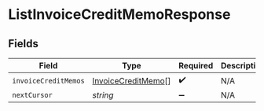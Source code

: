 # ListInvoiceCreditMemoResponse


## Fields

| Field                                                           | Type                                                            | Required                                                        | Description                                                     |
| --------------------------------------------------------------- | --------------------------------------------------------------- | --------------------------------------------------------------- | --------------------------------------------------------------- |
| `invoiceCreditMemos`                                            | [InvoiceCreditMemo](../../models/shared/invoicecreditmemo.md)[] | :heavy_check_mark:                                              | N/A                                                             |
| `nextCursor`                                                    | *string*                                                        | :heavy_minus_sign:                                              | N/A                                                             |